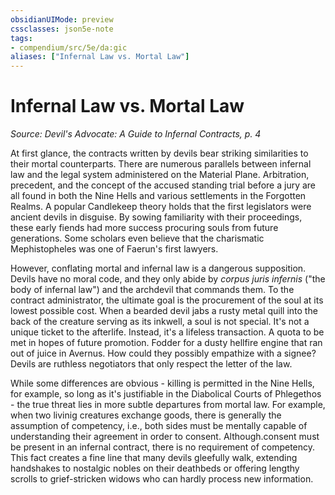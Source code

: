 ```yaml
---
obsidianUIMode: preview
cssclasses: json5e-note
tags:
- compendium/src/5e/da:gic
aliases: ["Infernal Law vs. Mortal Law"]
---
```

# Infernal Law vs. Mortal Law
*Source: Devil's Advocate: A Guide to Infernal Contracts, p. 4* 

At first glance, the contracts written by devils bear striking similarities to their mortal counterparts. There are numerous parallels between infernal law and the legal system administered on the Material Plane. Arbitration, precedent, and the concept of the accused standing trial before a jury are all found in both the Nine Hells and various settlements in the Forgotten Realms. A popular Candlekeep theory holds that the first legislators were ancient devils in disguise. By sowing familiarity with their proceedings, these early fiends had more success procuring souls from future generations. Some scholars even believe that the charismatic Mephistopheles was one of Faerun's first lawyers.

However, conflating mortal and infernal law is a dangerous supposition. Devils have no moral code, and they only abide by *corpus juris infernis* ("the body of infernal law") and the archdevil that commands them. To the contract administrator, the ultimate goal is the procurement of the soul at its lowest possible cost. When a bearded devil jabs a rusty metal quill into the back of the creature serving as its inkwell, a soul is not special. It's not a unique ticket to the afterlife. Instead, it's a lifeless transaction. A quota to be met in hopes of future promotion. Fodder for a dusty hellfire engine that ran out of juice in Avernus. How could they possibly empathize with a signee? Devils are ruthless negotiators that only respect the letter of the law.

While some differences are obvious - killing is permitted in the Nine Hells, for example, so long as it's justifiable in the Diabolical Courts of Phlegethos - the true threat lies in more subtle departures from mortal law. For example, when two livinig creatures exchange goods, there is generally the assumption of competency, i.e., both sides must be mentally capable of understanding their agreement in order to consent. Although.consent must be present in an infernal contract, there is no requirement of competency. This fact creates a fine line that many devils gleefully walk, extending handshakes to nostalgic nobles on their deathbeds or offering lengthy scrolls to grief-stricken widows who can hardly process new information.